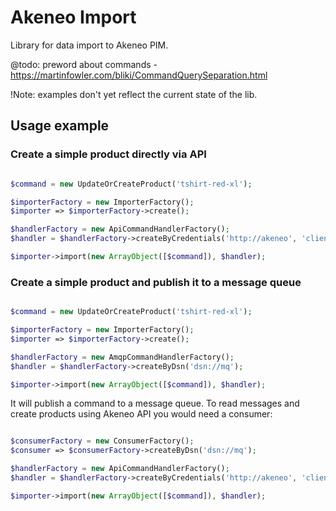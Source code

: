 # Akeneo Import

Library for data import to Akeneo PIM.

@todo: preword about commands - https://martinfowler.com/bliki/CommandQuerySeparation.html

!Note: examples don't yet reflect the current state of the lib.

## Usage example

### Create a simple product directly via API
 
```php

$command = new UpdateOrCreateProduct('tshirt-red-xl');

$importerFactory = new ImporterFactory();
$importer => $importerFactory->create();

$handlerFactory = new ApiCommandHandlerFactory();
$handler = $handlerFactory->createByCredentials('http://akeneo', 'client_id', 'secret', 'user', 'pass');

$importer->import(new ArrayObject([$command]), $handler);

``` 

### Create a simple product and publish it to a message queue

```php

$command = new UpdateOrCreateProduct('tshirt-red-xl');

$importerFactory = new ImporterFactory();
$importer => $importerFactory->create();

$handlerFactory = new AmqpCommandHandlerFactory();
$handler = $handlerFactory->createByDsn('dsn://mq');

$importer->import(new ArrayObject([$command]), $handler);

``` 

It will publish a command to a message queue.
To read messages and create products using Akeneo API you would need a consumer:

```php

$consumerFactory = new ConsumerFactory();
$consumer => $consumerFactory->createByDsn('dsn://mq');

$handlerFactory = new ApiCommandHandlerFactory();
$handler = $handlerFactory->createByCredentials('http://akeneo', 'client_id', 'secret', 'user', 'pass');

$importer->import(new ArrayObject([$command]), $handler);

```  
